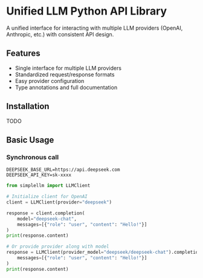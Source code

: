 # Unified LLM Python API Library

A unified interface for interacting with multiple LLM providers (OpenAI, Anthropic, etc.) with consistent API design.

## Features

- Single interface for multiple LLM providers
- Standardized request/response formats
- Easy provider configuration
- Type annotations and full documentation

## Installation
TODO

## Basic Usage

### Synchronous call
```
DEEPSEEK_BASE_URL=https://api.deepseek.com
DEEPSEEK_API_KEY=sk-xxxx
```

```python
from simplellm import LLMClient

# Initialize client for OpenAI
client = LLMClient(provider="deepseek")

response = client.completion(
    model="deepseek-chat",
    messages=[{"role": "user", "content": "Hello!"}]
)
print(response.content)

# Or provide provider along with model
response = LLMClient(provider_model="deepseek/deepseek-chat").completion(
    messages=[{"role": "user", "content": "Hello!"}]
)
print(response.content)
```
